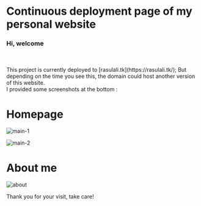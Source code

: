 # Continuous deployment page of my personal website

### Hi, welcome ###
<br />
<br />
This project is currently deployed to [rasulali.tk](https://rasulali.tk/);
But depending on the time you see this, the domain could host another version of this website.
<br />
I provided some screenshots at the bottom :

# Homepage 
![main-1](https://user-images.githubusercontent.com/82474455/129462300-ecde3b8f-1bd7-4037-8ea6-fc3b95a7d304.png)

![main-2](https://user-images.githubusercontent.com/82474455/129462306-fb94f47c-823a-47e7-91f0-d4c3e5776307.png)

# About me

![about](https://user-images.githubusercontent.com/82474455/129462312-94671de6-defb-437d-943b-e0bee8bff21d.png)

Thank you for your visit, take care!
